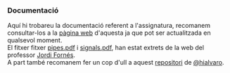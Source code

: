 ### Documentació
Aquí hi trobareu la documentació referent a l'assignatura, recomanem consultar-los a la [pàgina web](https://docencia.ac.upc.edu/FIB/grau/SO/) d'aquesta ja que pot ser actualitzada en qualsevol moment.                                     
El fitxer fitxer [pipes.pdf](https://github.com/miquelt9/SO-FIB/blob/main/Documentacio/pipes.pdf) i [signals.pdf](https://github.com/miquelt9/SO-FIB/blob/main/Documentacio/signals.pdf), han estat extrets de la web del professor [Jordi Fornés](https://personals.ac.upc.edu/jfornes/).                              
A part també recomanem fer un cop d'ull a aquest [repositori](https://github.com/hialvaro/SO-FIB) de [@hialvaro](https://github.com/hialvaro/).
